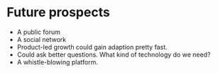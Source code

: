 # Future prospects

* A public forum
* A social network
* Product-led growth could gain adaption pretty fast.
* Could ask better questions. What kind of technology do we need?
* A whistle-blowing platform.



